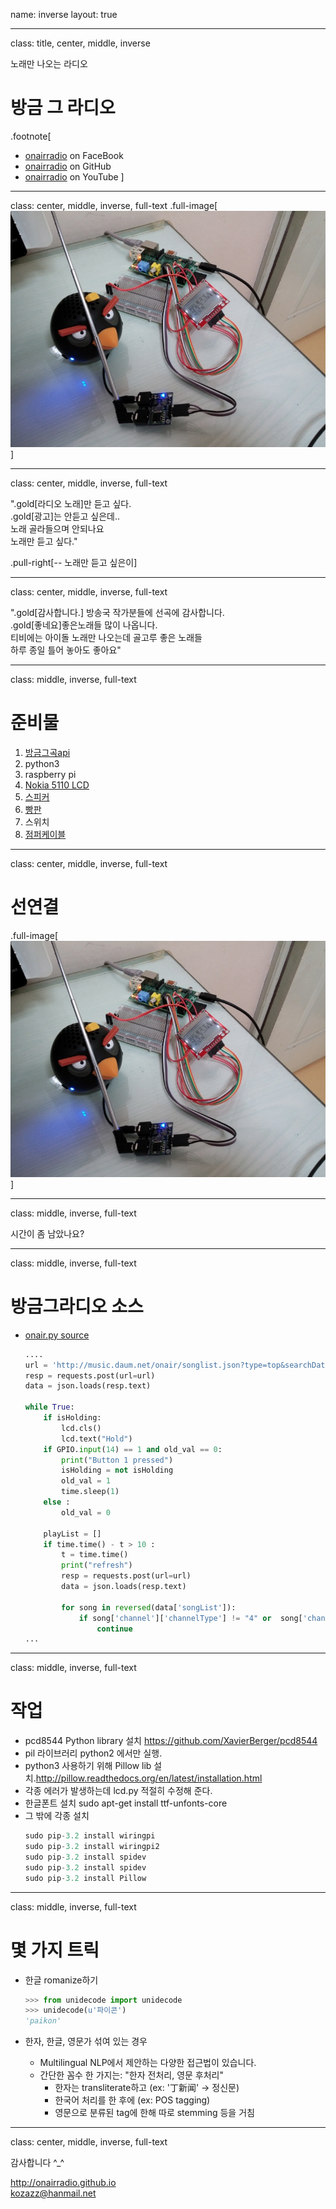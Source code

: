 name: inverse
layout: true

---
class: title, center, middle, inverse

노래만 나오는 라디오
# <span class="sky">방</span>금 <span class="sky">그</span>  <span class="sky">라</span>디오
.footnote[
- [onairradio](https://www.facebook.com/pages/%EB%B0%A9%EA%B8%88%EA%B7%B8%EB%9D%BC%EB%94%94%EC%98%A4/760855817307720) on FaceBook
- [onairradio](https://github.com/dubu/onairradio) on GitHub
- [onairradio](https://github.com/dubu/onairradio) on YouTube
]


---
class: center, middle, inverse, full-text
.full-image[![](IMG_20140910_130116.jpg)]

---
class: center, middle, inverse, full-text

".gold[라디오 노래]만 듣고 싶다.<br>
.gold[광고]는 안듣고 싶은데..<br>
노래 골라들으며 안되나요<br>
노래만 듣고 싶다."

.pull-right[-- 노래만 듣고 싶은이]

---
class: center, middle, inverse, full-text

".gold[감사합니다.] 방송국 작가분들에 선곡에 감사합니다.<br>
.gold[좋네요]좋은노래들 많이 나옵니다.<br>
티비에는 아이돌 노래만 나오는데 골고루 좋은 노래들<br>
하루 종일 틀어 놓아도 좋아요"

---

class: middle, inverse, full-text
# 준비물

1. [방금그곡api](http://music.daum.net/onair/timeline)
1. python3
1. raspberry pi
1. [Nokia 5110 LCD](http://www.devicemart.co.kr/31029)
1. [스피커](http://www.10x10.co.kr/shopping/category_prd.asp?itemid=898765&rdsite=nvshop_sp&NaPm=ct%3Dhzw68blk%7Cci%3Dd6f9db6ebddfcf32f6bd366d6b80154138ec0cdd%7Ctr%3Dsl%7Csn%3D219718%7Chk%3D69a0516a1216cf93849a469bda19f1d5330d3df7)
1. [빵판](http://www.devicemart.co.kr/32298)
1. 스위치
1. [점퍼케이블](http://www.devicemart.co.kr/32284)

---
class: center, middle, inverse, full-text

# 선연결
.full-image[![](IMG_20140910_130116.jpg)]

---

class: middle, inverse, full-text

시간이 좀 남았나요?

---
class:  middle, inverse, full-text

# 방금그라디오 소스
- [onair.py source](https://github.com/onairradio/onairradio.github.io/blob/master/onair.py)

    ```python
    ....
    url = 'http://music.daum.net/onair/songlist.json?type=top&searchDate='
    resp = requests.post(url=url)
    data = json.loads(resp.text)

    while True:
        if isHolding:
            lcd.cls()
            lcd.text("Hold")
        if GPIO.input(14) == 1 and old_val == 0:
            print("Button 1 pressed")
            isHolding = not isHolding
            old_val = 1
            time.sleep(1)
        else :
            old_val = 0

        playList = []
        if time.time() - t > 10 :
            t = time.time()
            print("refresh")
            resp = requests.post(url=url)
            data = json.loads(resp.text)

            for song in reversed(data['songList']):
                if song['channel']['channelType'] != "4" or  song['channel']['channelName'] in  ["KBS 3라디오", "MBC FM4U"]:
                    continue
    ...
    ```

---
class:  middle, inverse, full-text
# 작업

- pcd8544 Python library 설치 https://github.com/XavierBerger/pcd8544
- pil 라이브러리 python2 에서만 실행.
- python3 사용하기 위해 Pillow lib 설치.http://pillow.readthedocs.org/en/latest/installation.html
- 각종 에러가 발생하는데 lcd.py 적절히 수정해 준다.
- 한글폰트 설치 sudo apt-get install ttf-unfonts-core
- 그 밖에 각종 설치
    ```python
    sudo pip-3.2 install wiringpi
    sudo pip-3.2 install wiringpi2
    sudo pip-3.2 install spidev
    sudo pip-3.2 install spidev
    sudo pip-3.2 install Pillow
    ```
---
class:  middle, inverse, full-text
# 몇 가지 트릭

- 한글 romanize하기

    ```python
    >>> from unidecode import unidecode
    >>> unidecode(u'파이콘')
    'paikon'
    ```

- 한자, 한글, 영문가 섞여 있는 경우

    - Multilingual NLP에서 제안하는 다양한 접근법이 있습니다.
    - 간단한 꼼수 한 가지는: "한자 전처리, 영문 후처리"
        - 한자는 transliterate하고 (ex: '丁新闻' -> 정신문)
        - 한국어 처리를 한 후에 (ex: POS tagging)
        - 영문으로 분류된 tag에 한해 따로 stemming 등을 거침

---
class: center, middle, inverse, full-text

감사합니다 ^_^

http://onairradio.github.io<br>
kozazz@hanmail.net


